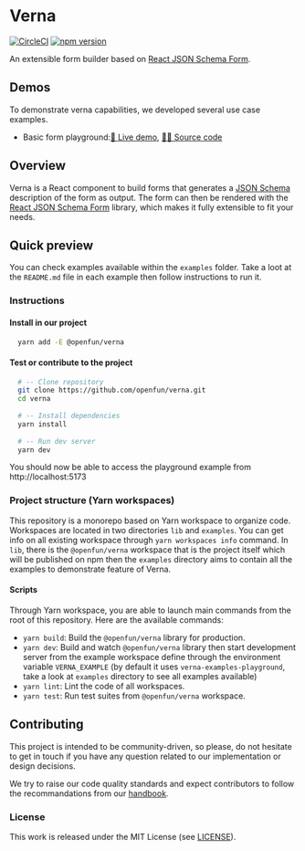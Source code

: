 # Verna
[![CircleCI](https://circleci.com/gh/openfun/verna/tree/main.svg?style=svg)](https://circleci.com/gh/openfun/verna/tree/main)
[![npm version](https://badge.fury.io/js/@openfun%2Fverna.svg)](https://badge.fury.io/js/@openfun%2Fverna)

An extensible form builder based on [React JSON Schema Form](https://github.com/rjsf-team/react-jsonschema-form).

## Demos
To demonstrate verna capabilities, we developed several use case examples.
- Basic form playground:[👀 Live demo](https://openfun.github.io/verna/playground), [🧑‍💻 Source code](https://github.com/openfun/verna/tree/main/examples/playground)

## Overview

Verna is a React component to build forms that generates a [JSON Schema](http://json-schema.org/)
description of the form as output. The form can then be rendered with the [React JSON Schema Form](https://github.com/rjsf-team/react-jsonschema-form)
library, which makes it fully extensible to fit your needs.

## Quick preview
 
You can check examples available within the `examples` folder. Take a loot at the
`README.md` file in each example then follow instructions to run it.

### Instructions

#### Install in our project

```sh
  yarn add -E @openfun/verna
```

#### Test or contribute to the project

```sh
  # -- Clone repository
  git clone https://github.com/openfun/verna.git
  cd verna
  
  # -- Install dependencies
  yarn install
  
  # -- Run dev server
  yarn dev
```

You should now be able to access the playground example from http://localhost:5173

### Project structure (Yarn workspaces)

This repository is a monorepo based on Yarn workspace to organize code.
Workspaces are located in two directories `lib` and `examples`. You can get info on all existing
workspace through `yarn workspaces info` command.
In `lib`, there is the `@openfun/verna` workspace that is the project itself which will be published
on npm then the `examples` directory aims to contain all the examples to demonstrate feature of
Verna.

#### Scripts

Through Yarn workspace, you are able to launch main commands from the root of this repository.
Here are the available commands:

- `yarn build`: Build the `@openfun/verna` library for production.
- `yarn dev`: Build and watch `@openfun/verna` library then start development server from the
  example workspace define through the environment variable `VERNA_EXAMPLE` (by default it uses
  `verna-examples-playground`, take a look at `examples` directory to see all examples available)
- `yarn lint`: Lint the code of all workspaces.
- `yarn test`: Run test suites from `@openfun/verna` workspace.


## Contributing

This project is intended to be community-driven, so please, do not hesitate to
get in touch if you have any question related to our implementation or design
decisions.

We try to raise our code quality standards and expect contributors to follow
the recommandations from our
[handbook](https://openfun.gitbooks.io/handbook/content).

### License

This work is released under the MIT License (see [LICENSE](./LICENSE)).
